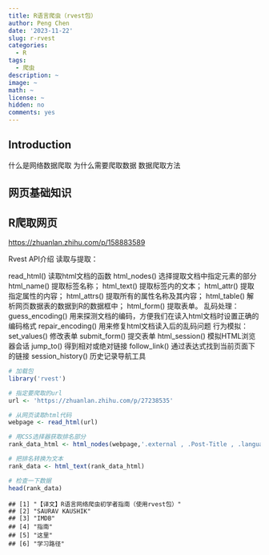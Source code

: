 ```yaml
---
title: R语言爬虫（rvest包）
author: Peng Chen
date: '2023-11-22'
slug: r-rvest
categories:
  - R
tags:
  - 爬虫
description: ~
image: ~
math: ~
license: ~
hidden: no
comments: yes
---
```


## Introduction

什么是网络数据爬取
为什么需要爬取数据
数据爬取方法

## 网页基础知识


## R爬取网页

https://zhuanlan.zhihu.com/p/158883589

Rvest API介绍
读取与提取：

read_html() 读取html文档的函数
html_nodes() 选择提取文档中指定元素的部分
html_name() 提取标签名称；
html_text() 提取标签内的文本；
html_attr() 提取指定属性的内容；
html_attrs() 提取所有的属性名称及其内容；
html_table() 解析网页数据表的数据到R的数据框中；
html_form() 提取表单。
乱码处理：
guess_encoding() 用来探测文档的编码，方便我们在读入html文档时设置正确的编码格式
repair_encoding() 用来修复html文档读入后的乱码问题
行为模拟：
set_values() 修改表单
submit_form() 提交表单
html_session() 模拟HTML浏览器会话
jump_to() 得到相对或绝对链接
follow_link() 通过表达式找到当前页面下的链接
session_history() 历史记录导航工具



```r
# 加载包
library('rvest')

# 指定要爬取的url
url <- 'https://zhuanlan.zhihu.com/p/27238535'

# 从网页读取html代码
webpage <- read_html(url)

# 用CSS选择器获取排名部分
rank_data_html <- html_nodes(webpage,'.external , .Post-Title , .language-text , .css-1s3a4zw+ .css-1s3a4zw .css-1gomreu')

# 把排名转换为文本
rank_data <- html_text(rank_data_html)

# 检查一下数据
head(rank_data)
```

```
## [1] "【译文】R语言网络爬虫初学者指南（使用rvest包）"
## [2] "SAURAV KAUSHIK"                                
## [3] "IMDB"                                          
## [4] "指南"                                          
## [5] "这里"                                          
## [6] "学习路径"
```


